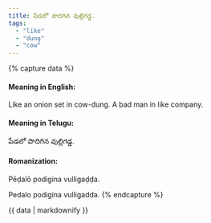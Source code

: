 ```yaml
---
title: పేడలో పొదిగిన వుల్లిగడ్డ.
tags:
  - "like"
  - "dung"
  - "cow"
---
```


{% capture data %}
#### Meaning in English:
Like an onion set in cow-dung.
A bad man in like company.

#### Meaning in Telugu:
పేడలో పొదిగిన వుల్లిగడ్డ.

#### Romanization:
Pēḍalō podigina vulligaḍḍa.

Pedalo podigina vulligadda.
{% endcapture %}

{{ data | markdownify }}

